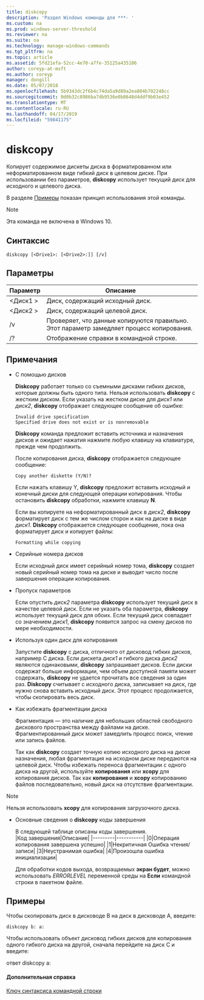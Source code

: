 ```yaml
---
title: diskcopy
description: 'Раздел Windows команды для ***- '
ms.custom: na
ms.prod: windows-server-threshold
ms.reviewer: na
ms.suite: na
ms.technology: manage-windows-commands
ms.tgt_pltfrm: na
ms.topic: article
ms.assetid: 5fd21efa-52cc-4e70-a7fe-35125a435106
author: coreyp-at-msft
ms.author: coreyp
manager: dongill
ms.date: 05/07/2018
ms.openlocfilehash: 5b9343dc2f6b4c74da5a9d89a2ea804b702248cc
ms.sourcegitcommit: 0d0b32c8986ba7db9536e0b8648d4ddf9b03e452
ms.translationtype: MT
ms.contentlocale: ru-RU
ms.lasthandoff: 04/17/2019
ms.locfileid: "59841175"
---
```

# <a name="diskcopy"></a>diskcopy



Копирует содержимое дискеты диска в форматированном или неформатированном виде гибкий диск в целевом диске. При использовании без параметров, **diskcopy** использует текущий диск для исходного и целевого диска.

В разделе [Примеры](#BKMK_examples) показан принцип использования этой команды.

> [!NOTE]
> Эта команда не включена в Windows 10.

## <a name="syntax"></a>Синтаксис

```
diskcopy [<Drive1>: [<Drive2>:]] [/v]
```

## <a name="parameters"></a>Параметры

|Параметр|Описание|
|---------|-----------|
|\<Диск1 >|Диск, содержащий исходный диск.|
|\<Диск2 >|Диск, содержащий целевой диск.|
|/v|Проверяет, что данные копируются правильно. Этот параметр замедляет процесс копирования.|
|/?|Отображение справки в командной строке.|

## <a name="remarks"></a>Примечания

-   С помощью дисков

    **Diskcopy** работает только со съемными дисками гибких дисков, которые должны быть одного типа. Нельзя использовать **diskcopy** с жестким диском. Если указать на жестком диске для *диск1* или *диск2*, **diskcopy** отображает следующее сообщение об ошибке:  
    ```
    Invalid drive specification
    Specified drive does not exist or is nonremovable
    ```  
    **Diskcopy** команда предложит вставить источника и назначения дисков и ожидает нажатия нажмите любую клавишу на клавиатуре, прежде чем продолжить.

    После копирования диска, **diskcopy** отображается следующее сообщение:  
    ```
    Copy another diskette (Y/N)?
    ```  
    Если нажать клавишу Y, **diskcopy** предложит вставить исходный и конечный диски для следующей операции копирования. Чтобы остановить **diskcopy** обработки, нажмите клавишу **N**.

    Если вы копируете на неформатированный диск в *диск2*, **diskcopy** форматирует диск с тем же числом сторон и как на диске в виде *диск1*. **Diskcopy** отображается следующее сообщение, пока она форматирует диск и копирует файлы:  
    ```
    Formatting while copying
    ```  
-   Серийные номера дисков

    Если исходный диск имеет серийный номер тома, **diskcopy** создает новый серийный номер тома на диске и выводит число после завершения операции копирования.
-   Пропуск параметров

    Если опустить *диск2* параметра **diskcopy** использует текущий диск в качестве целевой диск. Если не указать оба параметра, **diskcopy** использует текущий диск для обоих. Если текущий диск совпадает со значением *диск1*, **diskcopy** появится запрос на смену дисков по мере необходимости.
-   Используя один диск для копирования

    Запустите **diskcopy** с диска, отличного от дисковод гибких дисков, например C диска. Если дискета *диск1* и гибкого диска *диск2* являются одинаковыми, **diskcopy** запрашивает дисков. Если диски содержат больше информации, чем объем доступной памяти может содержать, **diskcopy** не удается прочитать все сведения за один раз. **Diskcopy** считывает с исходного диска, записывает на диск, где нужно снова вставить исходный диск. Этот процесс продолжается, чтобы скопировать весь диск.
-   Как избежать фрагментации диска

    Фрагментация — это наличие для небольших областей свободного дискового пространства между файлами на диске. Фрагментированный диск может замедлить процесс поиск, чтение или запись файлов.

    Так как **diskcopy** создает точную копию исходного диска на диске назначения, любая фрагментация на исходном диске передаются на целевой диск. Чтобы избежать переноса фрагментации с одного диска на другой, используйте **копирования** или **xcopy** для копирования дисков. Так как **копирования** и **xcopy** копированию файлов последовательно, новый диск на отсутствие фрагментации.

> [!NOTE]
> Нельзя использовать **xcopy** для копирования загрузочного диска.
-   Основные сведения о **diskcopy** коды завершения

    В следующей таблице описаны коды завершения.  
    |Код завершения|Описание|
    |---------|-----------|
    |0|Операция копирования завершена успешно|
    |1|Некритичная Ошибка чтения/записи|
    |3|Неустранимая ошибка|
    |4|Произошла ошибка инициализации|

    Для обработки кодов выхода, возвращаемых **экран будет**, можно использовать *ERRORLEVEL* переменной среды на **Если** командной строки в пакетном файле.

## <a name="BKMK_examples"></a>Примеры

Чтобы скопировать диск в дисководе B на диск в дисководе A, введите:
```
diskcopy b: a:
```
Чтобы использовать объект дисковод гибких дисков для копирования одного гибкого диска на другой, сначала перейдите на диск C и введите:

ответ diskcopy a:

#### <a name="additional-references"></a>Дополнительная справка

[Ключ синтаксиса командной строки](command-line-syntax-key.md)